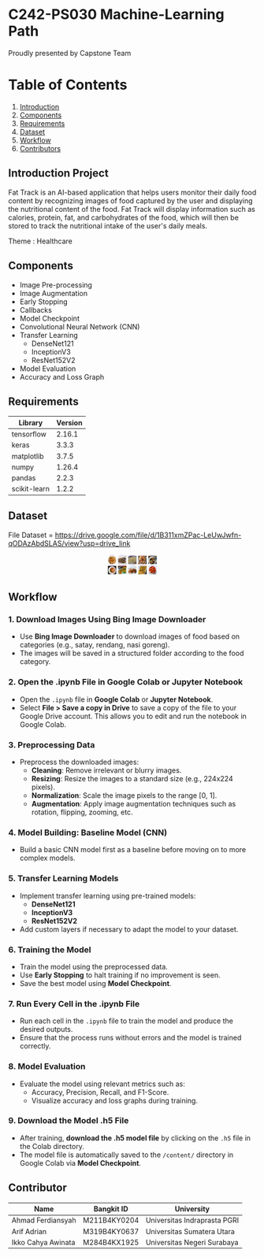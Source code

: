 # C242-PS030 Machine-Learning Path
Proudly presented by Capstone Team

# Table of Contents
1. [Introduction](#introduction)
2. [Components](#components)
3. [Requirements](#Requirements)
5. [Dataset](#dataset)
6. [Workflow](#workflow)
7. [Contributors](#contributor)



## Introduction Project
Fat Track is an AI-based application that helps users monitor their daily food content by recognizing images of food captured by the user and displaying the nutritional content of the food. Fat Track will display information such as calories, protein, fat, and carbohydrates of the food, which will then be stored to track the nutritional intake of the user's daily meals.

Theme : Healthcare


## Components
- Image Pre-processing
- Image Augmentation
- Early Stopping
- Callbacks
- Model Checkpoint
- Convolutional Neural Network (CNN)
- Transfer Learning
  - DenseNet121
  - InceptionV3
  - ResNet152V2
- Model Evaluation
- Accuracy and Loss Graph



## Requirements
| Library             | Version    |
|---------------------|------------|
| tensorflow          | 2.16.1     |
| keras               | 3.3.3      |
| matplotlib          | 3.7.5      |
| numpy               | 1.26.4     |
| pandas              | 2.2.3      |
| scikit-learn        | 1.2.2      |


## Dataset
File Dataset = https://drive.google.com/file/d/1B311xmZPac-LeUwJwfn-qODAzAbdSLAS/view?usp=drive_link

<div align="center">
  <img src="https://github.com/FatTrack/Machine-Learning/blob/main/preview.png" alt="Preview Dataset FatTrack" style="width: 20%;">
  <p></p>
</div>


## Workflow
### 1. Download Images Using Bing Image Downloader
   - Use **Bing Image Downloader** to download images of food based on categories (e.g., satay, rendang, nasi goreng).
   - The images will be saved in a structured folder according to the food category.

### 2. Open the .ipynb File in Google Colab or Jupyter Notebook
   - Open the `.ipynb` file in **Google Colab** or **Jupyter Notebook**.
   - Select **File > Save a copy in Drive** to save a copy of the file to your Google Drive account. This allows you to edit and run the notebook in Google Colab.

### 3. Preprocessing Data
   - Preprocess the downloaded images:
     - **Cleaning**: Remove irrelevant or blurry images.
     - **Resizing**: Resize the images to a standard size (e.g., 224x224 pixels).
     - **Normalization**: Scale the image pixels to the range [0, 1].
     - **Augmentation**: Apply image augmentation techniques such as rotation, flipping, zooming, etc.

### 4. Model Building: Baseline Model (CNN)
   - Build a basic CNN model first as a baseline before moving on to more complex models.

### 5. Transfer Learning Models
   - Implement transfer learning using pre-trained models:
     - **DenseNet121**
     - **InceptionV3**
     - **ResNet152V2**
   - Add custom layers if necessary to adapt the model to your dataset.

### 6. Training the Model
   - Train the model using the preprocessed data.
   - Use **Early Stopping** to halt training if no improvement is seen.
   - Save the best model using **Model Checkpoint**.

### 7. Run Every Cell in the .ipynb File
   - Run each cell in the `.ipynb` file to train the model and produce the desired outputs.
   - Ensure that the process runs without errors and the model is trained correctly.

### 8. Model Evaluation
   - Evaluate the model using relevant metrics such as:
     - Accuracy, Precision, Recall, and F1-Score.
     - Visualize accuracy and loss graphs during training.

### 9. Download the Model .h5 File
   - After training, **download the .h5 model file** by clicking on the `.h5` file in the Colab directory.
   - The model file is automatically saved to the `/content/` directory in Google Colab via **Model Checkpoint**.



## Contributor
| Name                       | Bangkit ID        | University                                |
|----------------------------|-------------------|-------------------------------------------|
| Ahmad Ferdiansyah           | M211B4KY0204      | Universitas Indraprasta PGRI              |
| Arif Adrian                 | M319B4KY0637      | Universitas Sumatera Utara                |
| Ikko Cahya Awinata          | M284B4KX1925      | Universitas Negeri Surabaya               |


